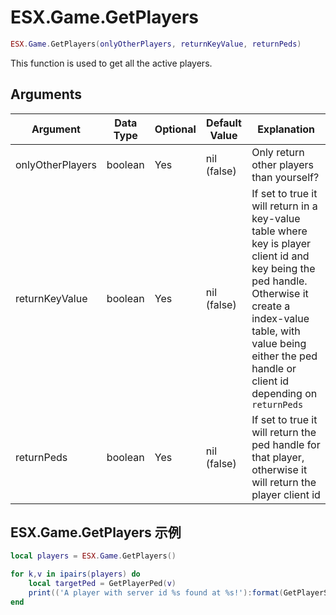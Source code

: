 # ESX.Game.GetPlayers

```lua
ESX.Game.GetPlayers(onlyOtherPlayers, returnKeyValue, returnPeds)
```

This function is used to get all the active players.

## Arguments

| Argument         | Data Type | Optional | Default Value | Explanation                                                                                                                                                                                                                           |
|------------------|-----------|----------|---------------|---------------------------------------------------------------------------------------------------------------------------------------------------------------------------------------------------------------------------------------|
| onlyOtherPlayers | boolean   | Yes      | nil (false)   | Only return other players than yourself?                                                                                                                                                                                              |
| returnKeyValue   | boolean   | Yes      | nil (false)   | If set to true it will return in a key-value table where key is player client id and key being the ped handle. Otherwise it create a index-value table, with value being either the ped handle or client id depending on `returnPeds` |
| returnPeds       | boolean   | Yes      | nil (false)   | If set to true it will return the ped handle for that player, otherwise it will return the player client id                                                                                                                           |

## ESX.Game.GetPlayers 示例

```lua
local players = ESX.Game.GetPlayers()

for k,v in ipairs(players) do
	local targetPed = GetPlayerPed(v)
	print(('A player with server id %s found at %s!'):format(GetPlayerServerId(v), GetEntityCoords(targetPed)))
end
```
